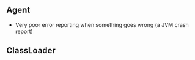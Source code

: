 
Agent
-----
- Very poor error reporting when something goes wrong (a JVM crash report)

ClassLoader
----
